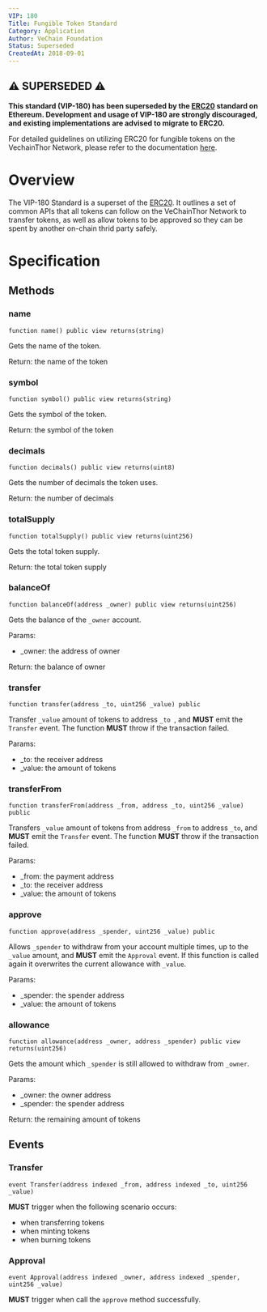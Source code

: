 ```yaml
---
VIP: 180
Title: Fungible Token Standard
Category: Application
Author: VeChain Foundation
Status: Superseded
CreatedAt: 2018-09-01
---
```


## ⚠️ SUPERSEDED ⚠️

**This standard (VIP-180) has been superseded by the [ERC20](https://github.com/ethereum/ERCs/blob/master/ERCS/erc-20.md) standard on Ethereum. Development and usage of VIP-180 are strongly discouraged, and existing implementations are advised to migrate to ERC20.**

For detailed guidelines on utilizing ERC20 for fungible tokens on the VechainThor Network, please refer to the documentation [here](https://github.com/ethereum/ERCs/blob/master/ERCS/erc-20.md).

# Overview

The VIP-180 Standard is a superset of the [ERC20](https://github.com/ethereum/ERCs/blob/master/ERCS/erc-20.md). It outlines a set of common APIs that all tokens can follow on the VeChainThor Network to transfer tokens, as well as allow tokens to be approved so they can be spent by another on-chain thrid party safely.

# Specification

## Methods

### name

    function name() public view returns(string)

Gets the name of the token.

Return: the name of the token


### symbol

    function symbol() public view returns(string)

Gets the symbol of the token.

Return: the symbol of the token


### decimals

    function decimals() public view returns(uint8)

Gets the number of decimals the token uses.

Return: the number of decimals


### totalSupply

    function totalSupply() public view returns(uint256)

Gets the total token supply.

Return: the total token supply


### balanceOf

    function balanceOf(address _owner) public view returns(uint256)

Gets the balance of the `_owner` account.

Params:

+ _owner: the address of owner

Return: the balance of owner


### transfer

    function transfer(address _to, uint256 _value) public

Transfer `_value` amount of tokens to address `_to `, and **MUST** emit the `Transfer` event. The function **MUST** throw if the transaction failed.

Params:

+ _to: the receiver address
+ _value: the amount of tokens


### transferFrom

    function transferFrom(address _from, address _to, uint256 _value) public

Transfers `_value` amount of tokens from address `_from` to address `_to`, and **MUST** emit the `Transfer` event. The function **MUST** throw if the transaction failed.

Params:

+ _from: the payment address
+ _to: the receiver address
+ _value: the amount of tokens


### approve

    function approve(address _spender, uint256 _value) public

Allows `_spender` to withdraw from your account multiple times, up to the `_value` amount, and **MUST** emit the `Approval` event. If this function is called again it overwrites the current allowance with `_value`.

Params:

+ _spender: the spender address
+ _value: the amount of tokens


### allowance

    function allowance(address _owner, address _spender) public view returns(uint256)

Gets the amount which `_spender` is still allowed to withdraw from `_owner`.

Params:

+ _owner: the owner address
+ _spender: the spender address

Return: the remaining amount of tokens


## Events

### Transfer

    event Transfer(address indexed _from, address indexed _to, uint256 _value)

**MUST** trigger when the following scenario occurs:

+ when transferring tokens
+ when minting tokens
+ when burning tokens


### Approval

    event Approval(address indexed _owner, address indexed _spender, uint256 _value)

**MUST** trigger when call the `approve` method successfully.

